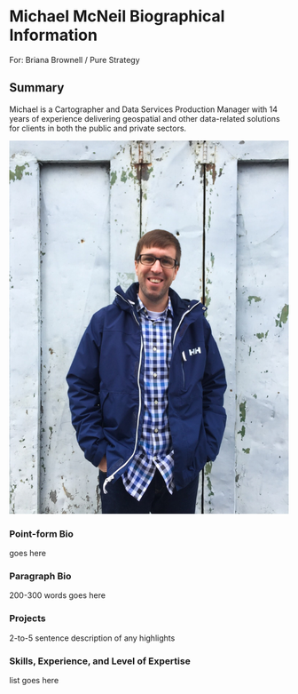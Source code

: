 # Michael McNeil Biographical Information
For: Briana Brownell / Pure Strategy

## Summary

Michael is a Cartographer and Data Services Production Manager with 14 years of experience delivering geospatial and other data-related solutions for clients in both the public and private sectors.

![michael-mcneil-headshot](/images/michael-mcneil-headshot.jpg "Michael McNeil")

### Point-form Bio

goes here

### Paragraph Bio

200-300 words goes here

### Projects

2-to-5 sentence description of any highlights

### Skills, Experience, and Level of Expertise

list goes here